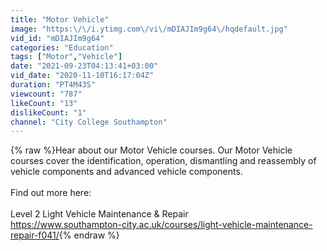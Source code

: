 ```yaml
---
title: "Motor Vehicle"
image: "https:\/\/i.ytimg.com\/vi\/mDIAJIm9g64\/hqdefault.jpg"
vid_id: "mDIAJIm9g64"
categories: "Education"
tags: ["Motor","Vehicle"]
date: "2021-09-23T04:13:41+03:00"
vid_date: "2020-11-10T16:17:04Z"
duration: "PT4M43S"
viewcount: "787"
likeCount: "13"
dislikeCount: "1"
channel: "City College Southampton"
---
```

{% raw %}Hear about our Motor Vehicle courses. Our Motor Vehicle courses cover the identification, operation, dismantling and reassembly of vehicle components and advanced vehicle components.<br /><br />Find out more here:<br /><br />Level 2 Light Vehicle Maintenance &amp; Repair <br /><a rel="nofollow" target="blank" href="https://www.southampton-city.ac.uk/courses/light-vehicle-maintenance-repair-f041/">https://www.southampton-city.ac.uk/courses/light-vehicle-maintenance-repair-f041/</a>{% endraw %}
